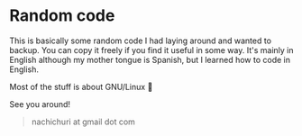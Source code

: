 # Random code

This is basically some random code I had laying around and wanted to backup. You can copy it freely if you find it useful in some way. It's mainly in English although my mother tongue is Spanish, but I learned how to code in English.

Most of the stuff is about GNU/Linux :penguin:

See you around!

> nachichuri at gmail dot com
